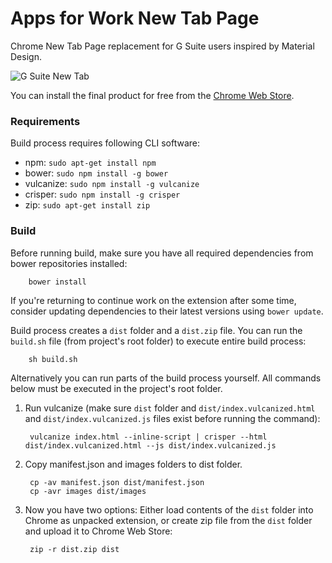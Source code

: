 # Apps for Work New Tab Page

Chrome New Tab Page replacement for G Suite users inspired by Material Design.

![G Suite New Tab](https://cloud.githubusercontent.com/assets/5606432/17082398/f41f13aa-517c-11e6-81fe-10ae55964c0c.png)

You can install the final product for free from the [Chrome Web Store](https://chrome.google.com/webstore/detail/apps-for-work-new-tab/ehpgcagmhpndkmglombjndkdmggkgnge).

### Requirements

Build process requires following CLI software:

- npm: ````sudo apt-get install npm````
- bower: ````sudo npm install -g bower````
- vulcanize: ````sudo npm install -g vulcanize```` 
- crisper: ````sudo npm install -g crisper````
- zip: ````sudo apt-get install zip````

### Build

Before running build, make sure you have all required dependencies from bower repositories installed:

        bower install
        
If you're returning to continue work on the extension after some time, consider updating dependencies to their latest versions using ````bower update````.

Build process creates a ````dist```` folder and a ````dist.zip```` file. You can run the ````build.sh```` file (from project's root folder) to execute entire build process:

        sh build.sh

Alternatively you can run parts of the build process yourself. All commands below must be executed in the project's root folder.

1) Run vulcanize (make sure ````dist```` folder and ````dist/index.vulcanized.html```` and ````dist/index.vulcanized.js```` files exist before running the command):
    
        vulcanize index.html --inline-script | crisper --html dist/index.vulcanized.html --js dist/index.vulcanized.js 
     
2) Copy manifest.json and images folders to dist folder.

        cp -av manifest.json dist/manifest.json
        cp -avr images dist/images 
        
3) Now you have two options: Either load contents of the ````dist```` folder into Chrome as unpacked extension, or create zip file from the ````dist```` folder and upload it to Chrome Web Store: 
        
        zip -r dist.zip dist

